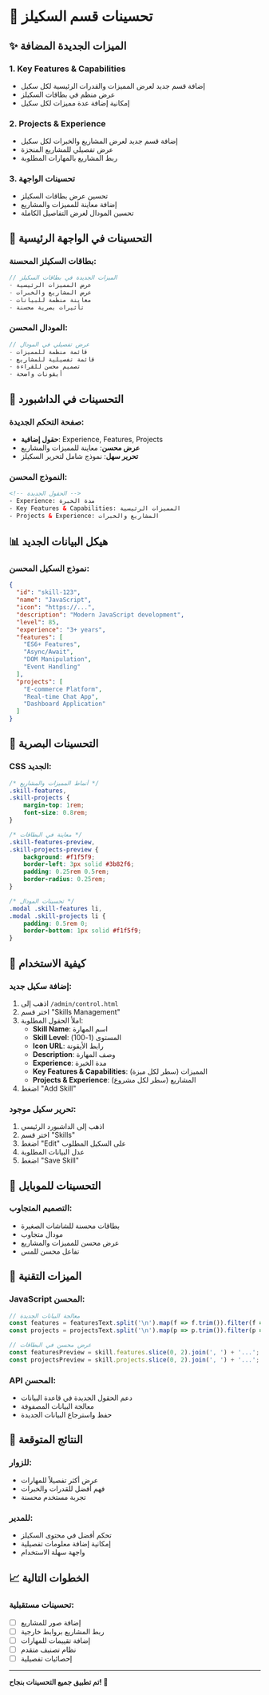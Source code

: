 # 🚀 تحسينات قسم السكيلز

## ✨ الميزات الجديدة المضافة

### 1. **Key Features & Capabilities**
- إضافة قسم جديد لعرض المميزات والقدرات الرئيسية لكل سكيل
- عرض منظم في بطاقات السكيلز
- إمكانية إضافة عدة مميزات لكل سكيل

### 2. **Projects & Experience**
- إضافة قسم جديد لعرض المشاريع والخبرات لكل سكيل
- عرض تفصيلي للمشاريع المنجزة
- ربط المشاريع بالمهارات المطلوبة

### 3. **تحسينات الواجهة**
- تحسين عرض بطاقات السكيلز
- إضافة معاينة للمميزات والمشاريع
- تحسين المودال لعرض التفاصيل الكاملة

## 🎯 التحسينات في الواجهة الرئيسية

### بطاقات السكيلز المحسنة:
```javascript
// الميزات الجديدة في بطاقات السكيلز
- عرض المميزات الرئيسية
- عرض المشاريع والخبرات
- معاينة منظمة للبيانات
- تأثيرات بصرية محسنة
```

### المودال المحسن:
```javascript
// عرض تفصيلي في المودال
- قائمة منظمة للمميزات
- قائمة تفصيلية للمشاريع
- تصميم محسن للقراءة
- أيقونات واضحة
```

## 🔧 التحسينات في الداشبورد

### صفحة التحكم الجديدة:
- **حقول إضافية**: Experience, Features, Projects
- **عرض محسن**: معاينة للمميزات والمشاريع
- **تحرير سهل**: نموذج شامل لتحرير السكيلز

### النموذج المحسن:
```html
<!-- الحقول الجديدة -->
- Experience: مدة الخبرة
- Key Features & Capabilities: المميزات الرئيسية
- Projects & Experience: المشاريع والخبرات
```

## 📊 هيكل البيانات الجديد

### نموذج السكيل المحسن:
```json
{
  "id": "skill-123",
  "name": "JavaScript",
  "icon": "https://...",
  "description": "Modern JavaScript development",
  "level": 85,
  "experience": "3+ years",
  "features": [
    "ES6+ Features",
    "Async/Await",
    "DOM Manipulation",
    "Event Handling"
  ],
  "projects": [
    "E-commerce Platform",
    "Real-time Chat App",
    "Dashboard Application"
  ]
}
```

## 🎨 التحسينات البصرية

### CSS الجديد:
```css
/* أنماط المميزات والمشاريع */
.skill-features,
.skill-projects {
    margin-top: 1rem;
    font-size: 0.8rem;
}

/* معاينة في البطاقات */
.skill-features-preview,
.skill-projects-preview {
    background: #f1f5f9;
    border-left: 3px solid #3b82f6;
    padding: 0.25rem 0.5rem;
    border-radius: 0.25rem;
}

/* تحسينات المودال */
.modal .skill-features li,
.modal .skill-projects li {
    padding: 0.5rem 0;
    border-bottom: 1px solid #f1f5f9;
}
```

## 🔄 كيفية الاستخدام

### إضافة سكيل جديد:
1. اذهب إلى `/admin/control.html`
2. اختر قسم "Skills Management"
3. املأ الحقول المطلوبة:
   - **Skill Name**: اسم المهارة
   - **Skill Level**: المستوى (1-100)
   - **Icon URL**: رابط الأيقونة
   - **Description**: وصف المهارة
   - **Experience**: مدة الخبرة
   - **Key Features & Capabilities**: المميزات (سطر لكل ميزة)
   - **Projects & Experience**: المشاريع (سطر لكل مشروع)
4. اضغط "Add Skill"

### تحرير سكيل موجود:
1. اذهب إلى الداشبورد الرئيسي
2. اختر قسم "Skills"
3. اضغط "Edit" على السكيل المطلوب
4. عدل البيانات المطلوبة
5. اضغط "Save Skill"

## 📱 التحسينات للموبايل

### التصميم المتجاوب:
- بطاقات محسنة للشاشات الصغيرة
- مودال متجاوب
- عرض محسن للمميزات والمشاريع
- تفاعل محسن للمس

## 🚀 الميزات التقنية

### JavaScript المحسن:
```javascript
// معالجة البيانات الجديدة
const features = featuresText.split('\n').map(f => f.trim()).filter(f => f);
const projects = projectsText.split('\n').map(p => p.trim()).filter(p => p);

// عرض محسن في البطاقات
const featuresPreview = skill.features.slice(0, 2).join(', ') + '...';
const projectsPreview = skill.projects.slice(0, 2).join(', ') + '...';
```

### API المحسن:
- دعم الحقول الجديدة في قاعدة البيانات
- معالجة البيانات المصفوفة
- حفظ واسترجاع البيانات الجديدة

## 🎯 النتائج المتوقعة

### للزوار:
- عرض أكثر تفصيلاً للمهارات
- فهم أفضل للقدرات والخبرات
- تجربة مستخدم محسنة

### للمدير:
- تحكم أفضل في محتوى السكيلز
- إمكانية إضافة معلومات تفصيلية
- واجهة سهلة الاستخدام

## 📈 الخطوات التالية

### تحسينات مستقبلية:
- [ ] إضافة صور للمشاريع
- [ ] ربط المشاريع بروابط خارجية
- [ ] إضافة تقييمات للمهارات
- [ ] نظام تصنيف متقدم
- [ ] إحصائيات تفصيلية

---

**تم تطبيق جميع التحسينات بنجاح! 🎉**